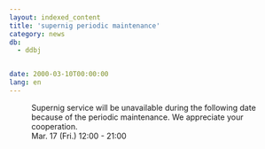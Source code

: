 ```yaml
---
layout: indexed_content
title: 'supernig periodic maintenance'
category: news
db:
  - ddbj


date: 2000-03-10T00:00:00
lang: en
---
```


<dd>Supernig service will be unavailable during the following date because of the periodic maintenance. We appreciate your cooperation.<br>
<dd>Mar. 17 (Fri.) 12:00 - 21:00</dd>
</dd>
